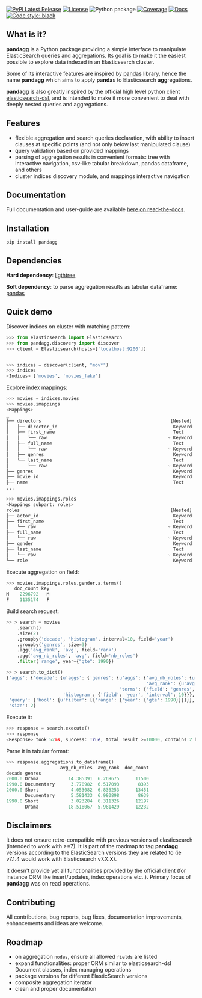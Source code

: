 [![PyPI Latest Release](https://img.shields.io/pypi/v/pandagg.svg)](https://pypi.org/project/pandagg/)
[![License](https://img.shields.io/pypi/l/pandagg.svg)](https://github.com/alkemics/pandagg/blob/master/LICENSE)
![Python package](https://github.com/alkemics/pandagg/workflows/Python%203%20Tests/badge.svg)
[![Coverage](https://codecov.io/github/alkemics/pandagg/coverage.svg?branch=master)](https://codecov.io/gh/alkemics/pandagg)
[![Docs](https://readthedocs.org/projects/pandagg/badge/?version=latest&style=flat)](https://pandagg.readthedocs.io/en/latest/)
[![Code style: black](https://img.shields.io/badge/code%20style-black-000000.svg)](https://github.com/psf/black)


## What is it?

**pandagg** is a Python package providing a simple interface to manipulate ElasticSearch queries and aggregations. Its goal is to make it
the easiest possible to explore data indexed in an Elasticsearch cluster.

Some of its interactive features are inspired by [pandas](https://github.com/pandas-dev/pandas) library, hence the name **pandagg** which aims to apply **panda**s to Elasticsearch
**agg**regations.

**pandagg** is also greatly inspired by the official high level python client [elasticsearch-dsl](https://github.com/elastic/elasticsearch-dsl-py),
and is intended to make it more convenient to deal with deeply nested queries and aggregations.


## Features

- flexible aggregation and search queries declaration, with ability to insert clauses at specific points (and not only below last manipulated clause)
- query validation based on provided mappings
- parsing of aggregation results in convenient formats: tree with interactive navigation, csv-like tabular breakdown, pandas dataframe, and others
- cluster indices discovery module, and mappings interactive navigation


## Documentation

Full documentation and user-guide are available [here on read-the-docs](https://pandagg.readthedocs.io/en/latest/).


## Installation
```
pip install pandagg
```

## Dependencies
**Hard dependency**: [ligthtree](https://pypi.org/project/lighttree/)

**Soft dependency**: to parse aggregation results as tabular dataframe: [pandas](https://github.com/pandas-dev/pandas/)


## Quick demo

Discover indices on cluster with matching pattern:
```python
>>> from elasticsearch import Elasticsearch
>>> from pandagg.discovery import discover
>>> client = Elasticsearch(hosts=['localhost:9200'])


>>> indices = discover(client, "mov*")
>>> indices
<Indices> ['movies', 'movies_fake']
```

Explore index mappings:

```python
>>> movies = indices.movies
>>> movies.imappings
<Mappings>
_
├── directors                                                [Nested]
│   ├── director_id                                           Keyword
│   ├── first_name                                            Text
│   │   └── raw                                             ~ Keyword
│   ├── full_name                                             Text
│   │   └── raw                                             ~ Keyword
│   ├── genres                                                Keyword
│   └── last_name                                             Text
│       └── raw                                             ~ Keyword
├── genres                                                    Keyword
├── movie_id                                                  Keyword
├── name                                                      Text
...
```
```python
>>> movies.imappings.roles
<Mappings subpart: roles>
roles                                                        [Nested]
├── actor_id                                                  Keyword
├── first_name                                                Text
│   └── raw                                                 ~ Keyword
├── full_name                                                 Text
│   └── raw                                                 ~ Keyword
├── gender                                                    Keyword
├── last_name                                                 Text
│   └── raw                                                 ~ Keyword
└── role                                                      Keyword

```
Execute aggregation on field:

```python
>>> movies.imappings.roles.gender.a.terms()
   doc_count key
M    2296792   M
F    1135174   F
```

Build search request:

```python
>> > search = movies
    .search()
    .size(2)
    .groupby('decade', 'histogram', interval=10, field='year')
    .groupby('genres', size=3)
    .agg('avg_rank', 'avg', field='rank')
    .agg('avg_nb_roles', 'avg', field='nb_roles')
    .filter('range', year={"gte": 1990})

>> > search.to_dict()
{'aggs': {'decade': {u'aggs': {'genres': {u'aggs': {'avg_nb_roles': {u'avg': {'field': 'nb_roles'}},
                                                    'avg_rank': {u'avg': {'field': 'rank'}}},
                                          'terms': {'field': 'genres', 'size': 3}}},
                     'histogram': {'field': 'year', 'interval': 10}}},
 'query': {'bool': {u'filter': [{'range': {'year': {'gte': 1990}}}]}},
 'size': 2}
```

Execute it:
```python
>>> response = search.execute()
>>> response
<Response> took 52ms, success: True, total result >=10000, contains 2 hits
```

Parse it in tabular format:
```python
>>> response.aggregations.to_dataframe()
                    avg_nb_roles  avg_rank  doc_count
decade genres
2000.0 Drama           14.385391  6.269675      11500
1990.0 Documentary      3.778982  6.517093       8393
2000.0 Short            4.053082  6.836253      13451
       Documentary      5.581433  6.980898       8639
1990.0 Short            3.023284  6.311326      12197
       Drama           18.518067  5.981429      12232
```

## Disclaimers

It does not ensure retro-compatible with previous versions of elasticsearch (intended to work with >=7). It is part
of the roadmap to tag **pandagg** versions according to the ElasticSearch versions they are related to (ie
v7.1.4 would work with Elasticsearch v7.X.X).

It doesn't provide yet all functionalities provided by the official client (for instance ORM like insert/updates, index
operations etc..). Primary focus of **pandagg** was on read operations.

## Contributing

All contributions, bug reports, bug fixes, documentation improvements, enhancements and ideas are welcome.


## Roadmap

- on aggregation `nodes`, ensure all allowed `fields` are listed
- expand functionalities: proper ORM similar to elasticsearch-dsl Document classes, index managing operations
- package versions for different ElasticSearch versions
- composite aggregation iterator
- clean and proper documentation

